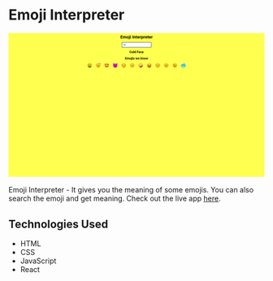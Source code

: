# Emoji Interpreter

![App Image](mark8.png)

Emoji Interpreter - It gives you the meaning of some emojis. You can also search the emoji and get meaning. Check out the live app [here](https://ntbud2.csb.app/).

## Technologies Used
- HTML
- CSS
- JavaScript
- React
